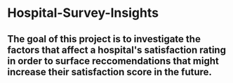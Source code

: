 # Hospital-Survey-Insights

## The goal of this project is to investigate the factors that affect a hospital's satisfaction rating in order to surface reccomendations that might increase their satisfaction score in the future. 
